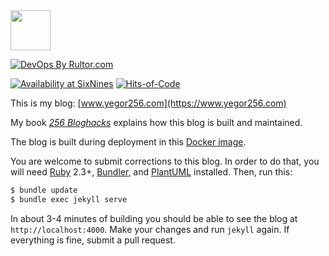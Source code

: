 <img src="https://www.yegor256.com/images/icon.svg" width="64px" height="64px" />

[![DevOps By Rultor.com](http://www.rultor.com/b/yegor256/blog)](http://www.rultor.com/p/yegor256/blog)

[![Availability at SixNines](http://www.sixnines.io/b/3ba1652f)](http://www.sixnines.io/h/3ba1652f)
[![Hits-of-Code](https://hitsofcode.com/github/yegor256/blog)](https://hitsofcode.com/view/github/yegor256/blog)

This is my blog: [www.yegor256.com](https://www.yegor256.com)

My book [_256 Bloghacks_](https://www.yegor256.com/256-bloghacks.html)
explains how this blog is built and maintained.

The blog is built during deployment in this [Docker image](https://github.com/yegor256/blog-image).

You are welcome to submit corrections to this blog. In order to do that,
you will need [Ruby](https://www.ruby-lang.org/en/) 2.3+,
[Bundler](https://bundler.io/),
and [PlantUML](http://plantuml.com/) installed. Then, run this:

```bash
$ bundle update
$ bundle exec jekyll serve
```

In about 3-4 minutes of building you should be able to see the blog
at `http://localhost:4000`. Make your changes and run `jekyll` again. If
everything is fine, submit a pull request.
